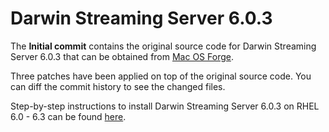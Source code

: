 Darwin Streaming Server 6.0.3
=============================

The __Initial commit__ contains the original source code for Darwin Streaming Server 6.0.3 that can be obtained from [Mac OS Forge](http://dss.macosforge.org/downloads/DarwinStreamingSrvr6.0.3-Source.tar).

Three patches have been applied on top of the original source code. You can diff the commit history to see the changed files.

Step-by-step instructions to install Darwin Streaming Server 6.0.3 on RHEL 6.0 - 6.3 can be found [here](http://thornelabs.net/2013/01/28/rhel-6-darwin-streaming-server-6.0.3-install.html).